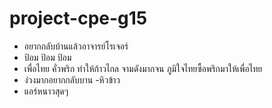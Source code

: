 # project-cpe-g15

- อยากกลับบ้านแล้วอาจารย์โรเจอร์
- ป้อม ป้อม ป้อม
- เพื่อไทย คั่วพริก ทำให้ก้าวไกล จามดังมากจน ภูมิใจไทยซื้อพริกมาให้เพื่อไทย
- ง่วงมากอยากกลับบาน
-หิวข้าว
- แอร์หนาวสุดๆ
